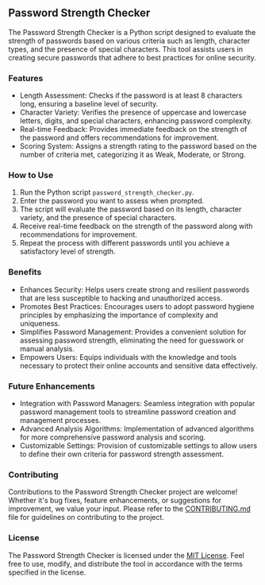 ## Password Strength Checker

The Password Strength Checker is a Python script designed to evaluate the strength of passwords based on various criteria such as length, character types, and the presence of special characters. This tool assists users in creating secure passwords that adhere to best practices for online security.

### Features

- Length Assessment: Checks if the password is at least 8 characters long, ensuring a baseline level of security.
- Character Variety: Verifies the presence of uppercase and lowercase letters, digits, and special characters, enhancing password complexity.
- Real-time Feedback: Provides immediate feedback on the strength of the password and offers recommendations for improvement.
- Scoring System: Assigns a strength rating to the password based on the number of criteria met, categorizing it as Weak, Moderate, or Strong.

### How to Use

1. Run the Python script `password_strength_checker.py`.
2. Enter the password you want to assess when prompted.
3. The script will evaluate the password based on its length, character variety, and the presence of special characters.
4. Receive real-time feedback on the strength of the password along with recommendations for improvement.
5. Repeat the process with different passwords until you achieve a satisfactory level of strength.

### Benefits

- Enhances Security: Helps users create strong and resilient passwords that are less susceptible to hacking and unauthorized access.
- Promotes Best Practices: Encourages users to adopt password hygiene principles by emphasizing the importance of complexity and uniqueness.
- Simplifies Password Management: Provides a convenient solution for assessing password strength, eliminating the need for guesswork or manual analysis.
- Empowers Users: Equips individuals with the knowledge and tools necessary to protect their online accounts and sensitive data effectively.

### Future Enhancements

- Integration with Password Managers: Seamless integration with popular password management tools to streamline password creation and management processes.
- Advanced Analysis Algorithms: Implementation of advanced algorithms for more comprehensive password analysis and scoring.
- Customizable Settings: Provision of customizable settings to allow users to define their own criteria for password strength assessment.

### Contributing

Contributions to the Password Strength Checker project are welcome! Whether it's bug fixes, feature enhancements, or suggestions for improvement, we value your input. Please refer to the [CONTRIBUTING.md](CONTRIBUTING.md) file for guidelines on contributing to the project.

### License

The Password Strength Checker is licensed under the [MIT License](LICENSE.md). Feel free to use, modify, and distribute the tool in accordance with the terms specified in the license.

